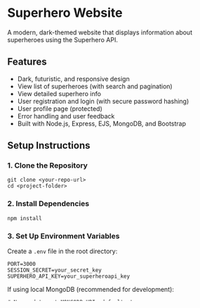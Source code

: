 # Superhero Website

A modern, dark-themed website that displays information about superheroes using the Superhero API.

## Features
- Dark, futuristic, and responsive design
- View list of superheroes (with search and pagination)
- View detailed superhero info
- User registration and login (with secure password hashing)
- User profile page (protected)
- Error handling and user feedback
- Built with Node.js, Express, EJS, MongoDB, and Bootstrap

## Setup Instructions

### 1. Clone the Repository
```
git clone <your-repo-url>
cd <project-folder>
```

### 2. Install Dependencies
```
npm install
```

### 3. Set Up Environment Variables
Create a `.env` file in the root directory:
```
PORT=3000
SESSION_SECRET=your_secret_key
SUPERHERO_API_KEY=your_superheroapi_key
```

If using local MongoDB (recommended for development):
```
# No need to set MONGODB_URI, defaults to mongodb://localhost:27017/superhero-db
```
If using MongoDB Atlas (for production):
```
MONGODB_URI=your_atlas_connection_string
```

### 4. Seed the Database with Superheroes
```
npm run seed
```
This will fetch superhero data from the API and store it in your database.

### 5. Start the Application
```
npm run dev
```
Visit [http://localhost:3000](http://localhost:3000) in your browser.

## Project Structure
```
├── models/         # Database models
├── views/          # EJS templates (dark/futuristic style)
├── controllers/    # Route controllers
├── public/         # Static files (CSS, images)
├── routes/         # Route definitions
├── middleware/     # Custom middleware
├── config/         # Configuration files
├── scripts/        # Database seeding script
├── .env            # Environment variables (not committed)
├── .gitignore      # Git ignore file
└── app.js          # Main application file
```

## Deployment
- Use [pm2](https://pm2.keymetrics.io/) to run the app in production on your VM.
- Secure your VM (firewall, SSH, etc.) as required by your assignment.

## Credits
- [Superhero API](https://superheroapi.com/) for superhero data
- Built for educational purposes 